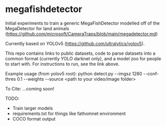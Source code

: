 # megafishdetector

Initial experiments to train a generic MegaFishDetector modelled off of the MegaDetector for land animals (https://github.com/microsoft/CameraTraps/blob/main/megadetector.md)

Currently based on YOLOv5 (https://github.com/ultralytics/yolov5).

This repo contains links to public datasets, code to parse datasets into a common format (currently YOLO darknet only), and a model zoo for people to start with. For instructions to run, see the link above.

Example usage (from yolov5 root): python detect.py --imgsz 1280 --conf-thres 0.1  --weights <path to megafishdetector_v0_yolov5m_1280p> --source <path to your video/image folder>

To Cite:
...coming soon!

TODO:
- Train larger models
- requirements.txt for things like fathomnet environment
- COCO format output

